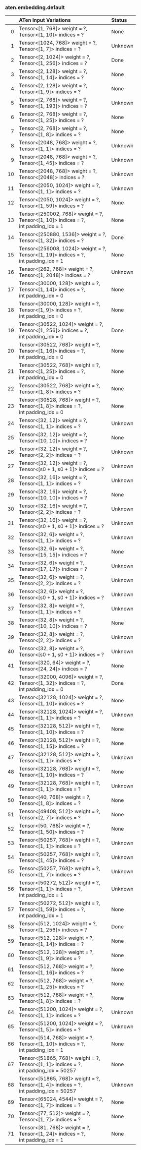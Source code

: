 ### aten.embedding.default
|    | ATen Input Variations                                                                      | Status   |
|---:|:-------------------------------------------------------------------------------------------|:---------|
|  0 | Tensor<[1, 768]> weight = ?,<br>Tensor<[1, 10]> indices = ?                                | None     |
|  1 | Tensor<[1024, 768]> weight = ?,<br>Tensor<[1, 7]> indices = ?                              | Unknown  |
|  2 | Tensor<[2, 1024]> weight = ?,<br>Tensor<[1, 256]> indices = ?                              | Done     |
|  3 | Tensor<[2, 128]> weight = ?,<br>Tensor<[1, 14]> indices = ?                                | None     |
|  4 | Tensor<[2, 128]> weight = ?,<br>Tensor<[1, 9]> indices = ?                                 | None     |
|  5 | Tensor<[2, 768]> weight = ?,<br>Tensor<[1, 193]> indices = ?                               | Unknown  |
|  6 | Tensor<[2, 768]> weight = ?,<br>Tensor<[1, 25]> indices = ?                                | None     |
|  7 | Tensor<[2, 768]> weight = ?,<br>Tensor<[1, 8]> indices = ?                                 | None     |
|  8 | Tensor<[2048, 768]> weight = ?,<br>Tensor<[1, 1]> indices = ?                              | Unknown  |
|  9 | Tensor<[2048, 768]> weight = ?,<br>Tensor<[1, 45]> indices = ?                             | Unknown  |
| 10 | Tensor<[2048, 768]> weight = ?,<br>Tensor<[2048]> indices = ?                              | Unknown  |
| 11 | Tensor<[2050, 1024]> weight = ?,<br>Tensor<[1, 1]> indices = ?                             | Unknown  |
| 12 | Tensor<[2050, 1024]> weight = ?,<br>Tensor<[1, 59]> indices = ?                            | None     |
| 13 | Tensor<[250002, 768]> weight = ?,<br>Tensor<[1, 10]> indices = ?,<br>int padding_idx = 1   | None     |
| 14 | Tensor<[250880, 1536]> weight = ?,<br>Tensor<[1, 32]> indices = ?                          | Done     |
| 15 | Tensor<[256008, 1024]> weight = ?,<br>Tensor<[1, 19]> indices = ?,<br>int padding_idx = 1  | None     |
| 16 | Tensor<[262, 768]> weight = ?,<br>Tensor<[1, 2048]> indices = ?                            | Unknown  |
| 17 | Tensor<[30000, 128]> weight = ?,<br>Tensor<[1, 14]> indices = ?,<br>int padding_idx = 0    | None     |
| 18 | Tensor<[30000, 128]> weight = ?,<br>Tensor<[1, 9]> indices = ?,<br>int padding_idx = 0     | None     |
| 19 | Tensor<[30522, 1024]> weight = ?,<br>Tensor<[1, 256]> indices = ?,<br>int padding_idx = 0  | Done     |
| 20 | Tensor<[30522, 768]> weight = ?,<br>Tensor<[1, 16]> indices = ?,<br>int padding_idx = 0    | None     |
| 21 | Tensor<[30522, 768]> weight = ?,<br>Tensor<[1, 25]> indices = ?,<br>int padding_idx = 0    | None     |
| 22 | Tensor<[30522, 768]> weight = ?,<br>Tensor<[1, 8]> indices = ?                             | None     |
| 23 | Tensor<[30528, 768]> weight = ?,<br>Tensor<[1, 8]> indices = ?,<br>int padding_idx = 0     | None     |
| 24 | Tensor<[32, 12]> weight = ?,<br>Tensor<[1, 1]> indices = ?                                 | Unknown  |
| 25 | Tensor<[32, 12]> weight = ?,<br>Tensor<[10, 10]> indices = ?                               | None     |
| 26 | Tensor<[32, 12]> weight = ?,<br>Tensor<[2, 2]> indices = ?                                 | Unknown  |
| 27 | Tensor<[32, 12]> weight = ?,<br>Tensor<[s0 + 1, s0 + 1]> indices = ?                       | Unknown  |
| 28 | Tensor<[32, 16]> weight = ?,<br>Tensor<[1, 1]> indices = ?                                 | Unknown  |
| 29 | Tensor<[32, 16]> weight = ?,<br>Tensor<[10, 10]> indices = ?                               | None     |
| 30 | Tensor<[32, 16]> weight = ?,<br>Tensor<[2, 2]> indices = ?                                 | Unknown  |
| 31 | Tensor<[32, 16]> weight = ?,<br>Tensor<[s0 + 1, s0 + 1]> indices = ?                       | Unknown  |
| 32 | Tensor<[32, 6]> weight = ?,<br>Tensor<[1, 1]> indices = ?                                  | Unknown  |
| 33 | Tensor<[32, 6]> weight = ?,<br>Tensor<[15, 15]> indices = ?                                | None     |
| 34 | Tensor<[32, 6]> weight = ?,<br>Tensor<[17, 17]> indices = ?                                | Unknown  |
| 35 | Tensor<[32, 6]> weight = ?,<br>Tensor<[2, 2]> indices = ?                                  | Unknown  |
| 36 | Tensor<[32, 6]> weight = ?,<br>Tensor<[s0 + 1, s0 + 1]> indices = ?                        | Unknown  |
| 37 | Tensor<[32, 8]> weight = ?,<br>Tensor<[1, 1]> indices = ?                                  | Unknown  |
| 38 | Tensor<[32, 8]> weight = ?,<br>Tensor<[10, 10]> indices = ?                                | None     |
| 39 | Tensor<[32, 8]> weight = ?,<br>Tensor<[2, 2]> indices = ?                                  | Unknown  |
| 40 | Tensor<[32, 8]> weight = ?,<br>Tensor<[s0 + 1, s0 + 1]> indices = ?                        | Unknown  |
| 41 | Tensor<[320, 64]> weight = ?,<br>Tensor<[24, 24]> indices = ?                              | None     |
| 42 | Tensor<[32000, 4096]> weight = ?,<br>Tensor<[1, 32]> indices = ?,<br>int padding_idx = 0   | Done     |
| 43 | Tensor<[32128, 1024]> weight = ?,<br>Tensor<[1, 10]> indices = ?                           | None     |
| 44 | Tensor<[32128, 1024]> weight = ?,<br>Tensor<[1, 1]> indices = ?                            | Unknown  |
| 45 | Tensor<[32128, 512]> weight = ?,<br>Tensor<[1, 10]> indices = ?                            | None     |
| 46 | Tensor<[32128, 512]> weight = ?,<br>Tensor<[1, 15]> indices = ?                            | None     |
| 47 | Tensor<[32128, 512]> weight = ?,<br>Tensor<[1, 1]> indices = ?                             | Unknown  |
| 48 | Tensor<[32128, 768]> weight = ?,<br>Tensor<[1, 10]> indices = ?                            | None     |
| 49 | Tensor<[32128, 768]> weight = ?,<br>Tensor<[1, 1]> indices = ?                             | Unknown  |
| 50 | Tensor<[40, 768]> weight = ?,<br>Tensor<[1, 8]> indices = ?                                | None     |
| 51 | Tensor<[49408, 512]> weight = ?,<br>Tensor<[2, 7]> indices = ?                             | None     |
| 52 | Tensor<[50, 768]> weight = ?,<br>Tensor<[1, 50]> indices = ?                               | None     |
| 53 | Tensor<[50257, 768]> weight = ?,<br>Tensor<[1, 1]> indices = ?                             | Unknown  |
| 54 | Tensor<[50257, 768]> weight = ?,<br>Tensor<[1, 45]> indices = ?                            | Unknown  |
| 55 | Tensor<[50257, 768]> weight = ?,<br>Tensor<[1, 7]> indices = ?                             | Unknown  |
| 56 | Tensor<[50272, 512]> weight = ?,<br>Tensor<[1, 1]> indices = ?,<br>int padding_idx = 1     | Unknown  |
| 57 | Tensor<[50272, 512]> weight = ?,<br>Tensor<[1, 59]> indices = ?,<br>int padding_idx = 1    | None     |
| 58 | Tensor<[512, 1024]> weight = ?,<br>Tensor<[1, 256]> indices = ?                            | Done     |
| 59 | Tensor<[512, 128]> weight = ?,<br>Tensor<[1, 14]> indices = ?                              | None     |
| 60 | Tensor<[512, 128]> weight = ?,<br>Tensor<[1, 9]> indices = ?                               | None     |
| 61 | Tensor<[512, 768]> weight = ?,<br>Tensor<[1, 16]> indices = ?                              | None     |
| 62 | Tensor<[512, 768]> weight = ?,<br>Tensor<[1, 25]> indices = ?                              | None     |
| 63 | Tensor<[512, 768]> weight = ?,<br>Tensor<[1, 8]> indices = ?                               | None     |
| 64 | Tensor<[51200, 1024]> weight = ?,<br>Tensor<[1, 1]> indices = ?                            | Unknown  |
| 65 | Tensor<[51200, 1024]> weight = ?,<br>Tensor<[1, 5]> indices = ?                            | Unknown  |
| 66 | Tensor<[514, 768]> weight = ?,<br>Tensor<[1, 10]> indices = ?,<br>int padding_idx = 1      | None     |
| 67 | Tensor<[51865, 768]> weight = ?,<br>Tensor<[1, 1]> indices = ?,<br>int padding_idx = 50257 | None     |
| 68 | Tensor<[51865, 768]> weight = ?,<br>Tensor<[1, 4]> indices = ?,<br>int padding_idx = 50257 | Unknown  |
| 69 | Tensor<[65024, 4544]> weight = ?,<br>Tensor<[1, 7]> indices = ?                            | None     |
| 70 | Tensor<[77, 512]> weight = ?,<br>Tensor<[1, 7]> indices = ?                                | None     |
| 71 | Tensor<[81, 768]> weight = ?,<br>Tensor<[1, 24]> indices = ?,<br>int padding_idx = 1       | None     |

